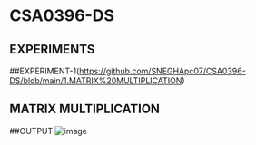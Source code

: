 # CSA0396-DS
## EXPERIMENTS

##EXPERIMENT-1(https://github.com/SNEGHApc07/CSA0396-DS/blob/main/1.MATRIX%20MULTIPLICATION)
## MATRIX MULTIPLICATION
##OUTPUT
![image](https://user-images.githubusercontent.com/112924718/211970405-6d8bf806-3154-4fe1-9597-ba86daa7c047.png)
